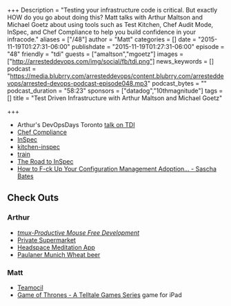 +++
Description = "Testing your infrastructure code is critical. But exactly HOW do you go about doing this? Matt talks with Arthur Maltson and Michael Goetz about using tools such as Test Kitchen, Chef Audit Mode, InSpec, and Chef Compliance to help you build confidence in your infracode."
aliases = ["/48"]
author = "Matt"
categories = []
date = "2015-11-19T01:27:31-06:00"
publishdate = "2015-11-19T01:27:31-06:00"
episode = "48"
friendly = "tdi"
guests = ["amaltson","mgoetz"]
images = ["http://arresteddevops.com/img/social/fb/tdi.png"]
news_keywords = []
podcast = "https://media.blubrry.com/arresteddevops/content.blubrry.com/arresteddevops/arrested-devops-podcast-episode048.mp3"
podcast_bytes = ""
podcast_duration = "58:23"
sponsors = ["datadog","10thmagnitude"]
tags = []
title = "Test Driven Infrastructure with Arthur Maltson and Michael Goetz"

+++

- Arthur's DevOpsDays Toronto [talk on TDI](https://youtu.be/IEQUfo0eUiI?t=248)
- [Chef Compliance](https://www.chef.io/solutions/audit-compliance/)
- [InSpec](chef.io/inspec)
- [kitchen-inspec](https://github.com/chef/kitchen-inspec)
- [train](https://github.com/chef/train)
- [The Road to InSpec](https://www.chef.io/blog/2015/11/04/the-road-to-inspec/)
- [How to F-ck Up Your Configuration Management Adoption... - Sascha Bates](https://www.youtube.com/watch?v=pHmU0aNkENc)

## Check Outs

### Arthur
- [*tmux-Productive Mouse Free Development*](https://pragprog.com/book/bhtmux/tmux)
- [Private Supermarket](https://github.com/chef/omnibus-supermarket)
- [Headspace Meditation App](https://www.headspace.com/)
- [Paulaner Munich Wheat beer](http://www.paulaner.com/en)

### Matt
- [Teamocil](https://github.com/remiprev/teamocil)
- [Game of Thrones - A Telltale Games Series](https://www.telltalegames.com/gameofthrones/) game for iPad
